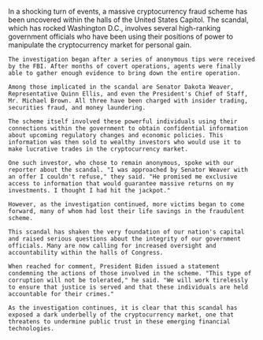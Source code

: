 In a shocking turn of events, a massive cryptocurrency fraud scheme has been uncovered within the halls of the United States Capitol. The scandal, which has rocked Washington D.C., involves several high-ranking government officials who have been using their positions of power to manipulate the cryptocurrency market for personal gain.

    The investigation began after a series of anonymous tips were received by the FBI. After months of covert operations, agents were finally able to gather enough evidence to bring down the entire operation.

    Among those implicated in the scandal are Senator Dakota Weaver, Representative Quinn Ellis, and even the President's Chief of Staff, Mr. Michael Brown. All three have been charged with insider trading, securities fraud, and money laundering.

    The scheme itself involved these powerful individuals using their connections within the government to obtain confidential information about upcoming regulatory changes and economic policies. This information was then sold to wealthy investors who would use it to make lucrative trades in the cryptocurrency market.

    One such investor, who chose to remain anonymous, spoke with our reporter about the scandal. "I was approached by Senator Weaver with an offer I couldn't refuse," they said. "He promised me exclusive access to information that would guarantee massive returns on my investments. I thought I had hit the jackpot."

    However, as the investigation continued, more victims began to come forward, many of whom had lost their life savings in the fraudulent scheme.

    This scandal has shaken the very foundation of our nation's capital and raised serious questions about the integrity of our government officials. Many are now calling for increased oversight and accountability within the halls of Congress.

    When reached for comment, President Biden issued a statement condemning the actions of those involved in the scheme. "This type of corruption will not be tolerated," he said. "We will work tirelessly to ensure that justice is served and that these individuals are held accountable for their crimes."

    As the investigation continues, it is clear that this scandal has exposed a dark underbelly of the cryptocurrency market, one that threatens to undermine public trust in these emerging financial technologies.